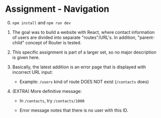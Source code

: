 # Assignment - Navigation

0. ```npm install``` and ```npm run dev```

1. The goal was to build a website with React, where contact information of users are divided into separate "routes"/URL's. In addition, "parent-child" concept of Router is tested.

2. This specific assignment is part of a larger set, so no major description is given here.

3. Basically, the latest addition is an error page that is displayed with incorrect URL input:

    - Example: ```/users``` kind of route DOES NOT exist (```/contacts``` does)

2. (EXTRA) More definitive message:

    - In ```/contacts```, try ```/contacts/1000```

    - Error message notes that there is no user with this ID.